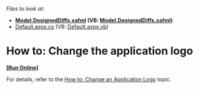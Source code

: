 <!-- default file list -->
*Files to look at*:

* **[Model.DesignedDiffs.xafml](./CS/CustomLogoExample.Module/Model.DesignedDiffs.xafml) (VB: [Model.DesignedDiffs.xafml](./VB/CustomLogoExample.Module/Model.DesignedDiffs.xafml))**
* [Default.aspx.cs](./CS/CustomLogoExample.Web/Default.aspx.cs) (VB: [Default.aspx.vb](./VB/CustomLogoExample.Web/Default.aspx.vb))
<!-- default file list end -->
# How to: Change the application logo
<!-- run online -->
**[[Run Online]](https://codecentral.devexpress.com/e4721)**
<!-- run online end -->


<p>For details, refer to the <a href="http://help.devexpress.com/#Xaf/CustomDocument3156">How to: Change an Application Logo</a> topic.</p>

<br/>


